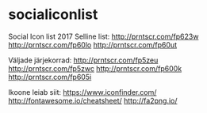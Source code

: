 # socialiconlist
Social Icon list 2017
Selline list:
http://prntscr.com/fp623w
http://prntscr.com/fp60lo
http://prntscr.com/fp60ut

Väljade järjekorrad:
http://prntscr.com/fp5zeu  
http://prntscr.com/fp5zwc
http://prntscr.com/fp600k
http://prntscr.com/fp605i

Ikoone leiab siit:
https://www.iconfinder.com/
http://fontawesome.io/cheatsheet/
http://fa2png.io/